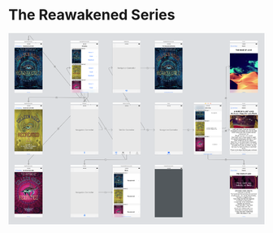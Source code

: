 # The Reawakened Series


![image](https://github.com/chiron-wang/Peter13/blob/exercise/BlogImage/Rewakened/Screen%20Shot%202019-08-03%20at%2010.03.11%20PM.png)

